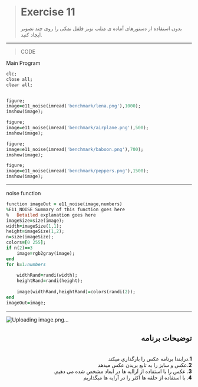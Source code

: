 
> # Exercise 11
>بدون استفاده از دستورهای آماده ی متلب نویز فلفل نمکی را روی چند تصویر ایجاد کنید.
***
>CODE

Main Program
```ruby
clc;
close all;
clear all;


figure;
image=e11_noise(imread('benchmark/lena.png'),1000);
imshow(image);

figure;
image=e11_noise(imread('benchmark/airplane.png'),500);
imshow(image);

figure;
image=e11_noise(imread('benchmark/baboon.png'),700);
imshow(image);

figure;
image=e11_noise(imread('benchmark/peppers.png'),1500);
imshow(image);
```
****
noise function
```ruby
function imageOut = e11_noise(image,numbers)
%E11_NOISE Summary of this function goes here
%   Detailed explanation goes here
imageSize=size(image);
width=imageSize(1,1);
height=imageSize(1,2);
n=size(imageSize);
colors=[0 255];
if n(2)==3
    image=rgb2gray(image);
end
for k=1:numbers
    
    widthRand=randi(width);
    heightRand=randi(height);
    
    image(widthRand,heightRand)=colors(randi(2));
end
imageOut=image;
```
***


![Uploading image.png…]()

<div dir="rtl">
<h2>توضیحات برنامه</h2> <br />
 <b>1</b>.درابندا برنامه عکس را بارگذاری میکند<br />
<b>2</b>.عکس و سایز  را به تابع بریدن عکس میدهد <br />
<b>3</b>. عکس را با استفاده از آراایه ها در ابعاد مشخص شده می دهیم.<br />
<b>4</b>. با استفاده از حلقه ها اکثر را در آرایه ها میگذاریم
    
</div>
